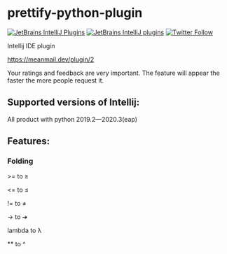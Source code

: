 # prettify-python-plugin
[![JetBrains IntelliJ Plugins](https://img.shields.io/jetbrains/plugin/r/stars/12017?label=JetBrans%20Marketplace)](https://plugins.jetbrains.com/plugin/12017)
[![JetBrains IntelliJ plugins](https://img.shields.io/jetbrains/plugin/d/12017)](https://plugins.jetbrains.com/plugin/12017)
[![Twitter Follow](https://img.shields.io/twitter/follow/meanmaildev?style=plastic)](https://twitter.com/meanmaildev)

Intellij IDE plugin

https://meanmail.dev/plugin/2

Your ratings and feedback are very important. The feature will appear the faster the more people request it.

## Supported versions of Intellij:

All product with python 2019.2—2020.3(eap)

## Features:

### Folding

\>= to ≥

<= to ≤

!= to ≠

-> to ➔

lambda to λ

** to ^
